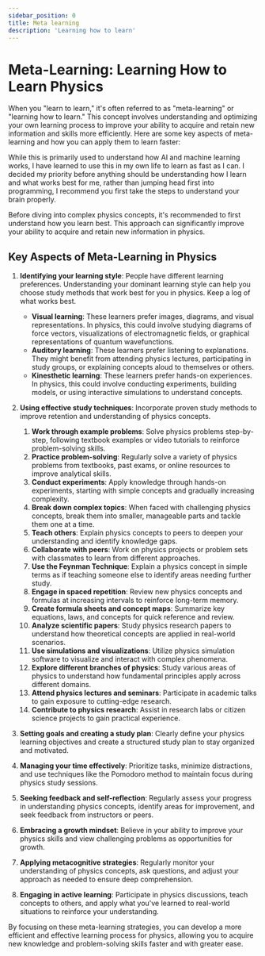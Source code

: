 ```yaml
---
sidebar_position: 0
title: Meta learning
description: 'Learning how to learn'
---
```


# Meta-Learning: Learning How to Learn Physics

When you "learn to learn," it's often referred to as "meta-learning" or "learning how to learn." This concept involves understanding and optimizing your own learning process to improve your ability to acquire and retain new information and skills more efficiently. Here are some key aspects of meta-learning and how you can apply them to learn faster:

While this is primarily used to understand how AI and machine learning works, I have learned to use this in my own life to learn as fast as I can. I decided my priority before anything should be understanding how I learn and what works best for me, rather than jumping head first into programming, I recommend you first take the steps to understand your brain properly.

Before diving into complex physics concepts, it's recommended to first understand how you learn best. This approach can significantly improve your ability to acquire and retain new information in physics.

## Key Aspects of Meta-Learning in Physics

1. **Identifying your learning style**: People have different learning preferences. Understanding your dominant learning style can help you choose study methods that work best for you in physics. Keep a log of what works best.

    - **Visual learning**: These learners prefer images, diagrams, and visual representations. In physics, this could involve studying diagrams of force vectors, visualizations of electromagnetic fields, or graphical representations of quantum wavefunctions.
    - **Auditory learning**: These learners prefer listening to explanations. They might benefit from attending physics lectures, participating in study groups, or explaining concepts aloud to themselves or others.
    - **Kinesthetic learning**: These learners prefer hands-on experiences. In physics, this could involve conducting experiments, building models, or using interactive simulations to understand concepts.

2. **Using effective study techniques**: Incorporate proven study methods to improve retention and understanding of physics concepts.

    1. **Work through example problems**: Solve physics problems step-by-step, following textbook examples or video tutorials to reinforce problem-solving skills.
    2. **Practice problem-solving**: Regularly solve a variety of physics problems from textbooks, past exams, or online resources to improve analytical skills.
    3. **Conduct experiments**: Apply knowledge through hands-on experiments, starting with simple concepts and gradually increasing complexity.
    4. **Break down complex topics**: When faced with challenging physics concepts, break them into smaller, manageable parts and tackle them one at a time.
    5. **Teach others**: Explain physics concepts to peers to deepen your understanding and identify knowledge gaps.
    6. **Collaborate with peers**: Work on physics projects or problem sets with classmates to learn from different approaches.
    7. **Use the Feynman Technique**: Explain a physics concept in simple terms as if teaching someone else to identify areas needing further study.
    8. **Engage in spaced repetition**: Review new physics concepts and formulas at increasing intervals to reinforce long-term memory.
    9. **Create formula sheets and concept maps**: Summarize key equations, laws, and concepts for quick reference and review.
    10. **Analyze scientific papers**: Study physics research papers to understand how theoretical concepts are applied in real-world scenarios.
    11. **Use simulations and visualizations**: Utilize physics simulation software to visualize and interact with complex phenomena.
    12. **Explore different branches of physics**: Study various areas of physics to understand how fundamental principles apply across different domains.
    13. **Attend physics lectures and seminars**: Participate in academic talks to gain exposure to cutting-edge research.
    14. **Contribute to physics research**: Assist in research labs or citizen science projects to gain practical experience.

3. **Setting goals and creating a study plan**: Clearly define your physics learning objectives and create a structured study plan to stay organized and motivated.

4. **Managing your time effectively**: Prioritize tasks, minimize distractions, and use techniques like the Pomodoro method to maintain focus during physics study sessions.

5. **Seeking feedback and self-reflection**: Regularly assess your progress in understanding physics concepts, identify areas for improvement, and seek feedback from instructors or peers.

6. **Embracing a growth mindset**: Believe in your ability to improve your physics skills and view challenging problems as opportunities for growth.

7. **Applying metacognitive strategies**: Regularly monitor your understanding of physics concepts, ask questions, and adjust your approach as needed to ensure deep comprehension.

8. **Engaging in active learning**: Participate in physics discussions, teach concepts to others, and apply what you've learned to real-world situations to reinforce your understanding.

By focusing on these meta-learning strategies, you can develop a more efficient and effective learning process for physics, allowing you to acquire new knowledge and problem-solving skills faster and with greater ease.
